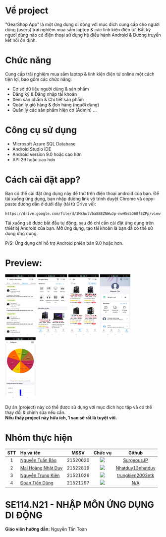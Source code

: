 # Về project
"GearShop App" là một ứng dụng di động với mục đích cung cấp cho người dùng (users) trải nghiệm mua sắm laptop & các linh kiện điện tử. Bất kỳ người dùng nào có điện thoại sử dụng hệ điều hành Android & Đường truyền kết nối ổn định. 

# Chức năng
Cung cấp trải nghiệm mua sắm laptop & linh kiện điện tử online một cách tiện lợi, bao gồm các chức năng:<br>
- Cơ sở dữ liệu người dùng & sản phẩm
- Đăng ký & Đăng nhập tài khoản
- Xem sản phẩm & Chi tiết sản phẩm
- Quản lý giỏ hàng & đơn hàng (người dùng)
- Quản lý các sản phẩm hiện có (Admin)
...
       
# Công cụ sử dụng
- Microsoft Azure SQL Database
- Android Studio IDE
- Android version 9.0 hoặc cao hơn
- API 29 hoặc cao hơn
  
# Cách cài đặt app?
Bạn có thể cài đặt ứng dụng này để thử trên điện thoại android của bạn. 
Để tải xuống ứng dụng, bạn nhập đường link vô trình duyệt Chrome và copy-paste đường dẫn ở dưới đây (tải từ Drive về):
```
https://drive.google.com/file/d/1MshulVba8BEZNWwJp-nwH5s5O68fEZPp/view
```
Tải xuống sẽ được bắt đầu tự động, sau đó chỉ cần cài đặt ứng dụng trên thiết bị Android của bạn.
Mở ứng dụng, tạo tài khoản là bạn đã có thể sử dụng ứng dụng.

P/S: Ứng dụng chỉ hỗ trợ Android phiên bản 9.0 hoặc hơn.

# Preview:
<img src="https://raw.githubusercontent.com/SurgeousJP/GearshopApp/main/Gearshop1.jpg" alt="Splash Screen" width="98" height="200" /> <img src="https://raw.githubusercontent.com/SurgeousJP/GearshopApp/main/Gearshop2.jpg" alt="Splash Screen" width="98" height="200" /> <img src="https://raw.githubusercontent.com/SurgeousJP/GearshopApp/main/Gearshop3.jpg" alt="Splash Screen" width="98" height="200" /> <img src="https://raw.githubusercontent.com/SurgeousJP/GearshopApp/main/Gearshop4.jpg" alt="Splash Screen" width="98" height="200" /> <img src="https://raw.githubusercontent.com/SurgeousJP/GearshopApp/main/Gearshop5.jpg" alt="Splash Screen" width="98" height="200" /> 

Dự án (project) này có thể được sử dụng với mục đích học tập và có thể thay đổi & chỉnh sửa nếu cần.<br><b>
Nếu thấy project này hữu ích, 1 sao sẽ rất là tuyệt vời.</b><br>

# Nhóm thực hiện
|STT|Họ và tên          |MSSV       |Chức vụ   |Github|
|:-:|:------------------|:---------:|:--------:|:-----------:|
| 1	|[Nguyễn Tuấn Bảo](mailto:21520620@gm.uit.edu.vn)	| 21520620	| ![](https://img.shields.io/badge/-Leader-gold)  |[SurgeousJP](https://github.com/SurgeousJP)|
| 2	|[Mai Hoàng Nhật Duy](mailto:21522819@gm.uit.edu.vn)	| 21522819	| ![](https://img.shields.io/badge/-Member-blue)  |[Nhatduy13nhatduy](https://github.com/Nhatduy13nhatduy)|
| 3	|[Nguyễn Trung Kiên](mailto:21521026@gm.uit.edu.vn)	| 21521026	| ![](https://img.shields.io/badge/-Member-blue)  |[trungkien2003ntk](https://github.com/trungkien2003ntk)|
| 4	|[Đoàn Tiến Dũng](mailto:21521297@gm.uit.edu.vn)	| 21521297	| ![](https://img.shields.io/badge/-Member-blue)  |[N/A](N/A)|

# SE114.N21 - NHẬP MÔN ỨNG DỤNG DI ĐỘNG
**Giáo viên hướng dẫn:** Nguyễn Tấn Toàn







